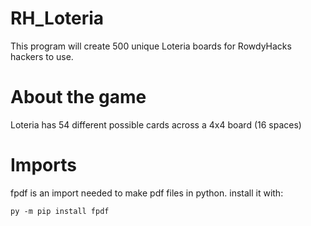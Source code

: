 # RH_Loteria
This program will create 500 unique Loteria boards for RowdyHacks hackers to use.

# About the game
Loteria has 54 different possible cards across a 4x4 board (16 spaces)

# Imports
fpdf is an import needed to make pdf files in python. install it with:

    py -m pip install fpdf

